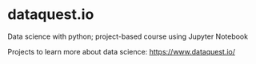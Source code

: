 # dataquest.io
Data science with python; project-based course using Jupyter Notebook

Projects to learn more about data science: 
https://www.dataquest.io/
